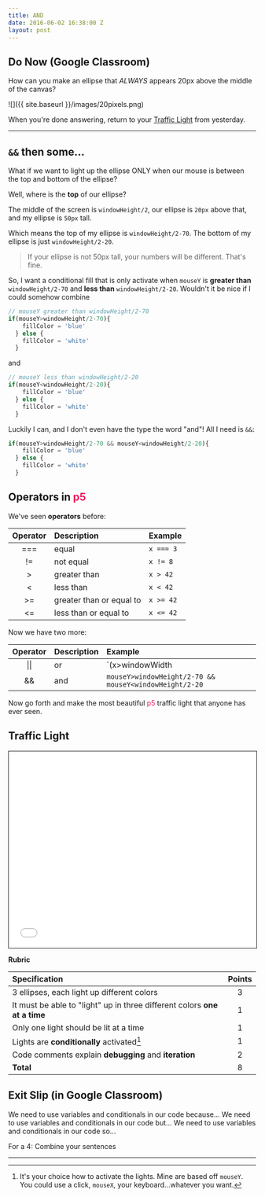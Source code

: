 ```yaml
---
title: AND
date: 2016-06-02 16:38:00 Z
layout: post
---
```


## Do Now (Google Classroom)
How can you make an ellipse that _ALWAYS_ appears 20px above the middle of the canvas?

![]({{ site.baseurl }}/images/20pixels.png)

When you're done answering, return to your [Traffic Light](http://bsk.education/SE8_p5js/2016/05/31/stop&review/) from yesterday.

---

## `&&` then some...
What if we want to light up the ellipse ONLY when our mouse is between the top and bottom of the ellipse?

Well, where is the **top** of our ellipse?

The middle of the screen is `windowHeight/2`, our ellipse is `20px` above that, and my ellipse is `50px` tall.

Which means the top of my ellipse is `windowHeight/2-70`.
The bottom of my ellipse is just `windowHeight/2-20`.

> If your ellipse is not 50px tall, your numbers will be different. That's fine.

So, I want a conditional fill that is only activate when `mouseY` is **greater than**  `windowHeight/2-70` and **less than** `windowHeight/2-20`. Wouldn't it be nice if I could somehow combine

```javascript
// mouseY greater than windowHeight/2-70
if(mouseY>windowHeight/2-70){
  	fillColor = 'blue'
  } else {
  	fillColor = 'white'
  }
```

and

```javascript
// mouseY less than windowHeight/2-20
if(mouseY<windowHeight/2-20){
  	fillColor = 'blue'
  } else {
  	fillColor = 'white'
  }
```

Luckily I can, and I don't even have the type the word "and"! All I need is `&&`:

```javascript
if(mouseY>windowHeight/2-70 && mouseY<windowHeight/2-20){
  	fillColor = 'blue'
  } else {
  	fillColor = 'white'
  }
```

## Operators in <span style="color: #ED1F5E">p5</span>
We've seen **operators** before:

| Operator | Description              | Example   |
|:--------:|:-------------------------|:----------|
|   ===    | equal                    | `x === 3` |
|    !=    | not equal                | `x != 8`  |
|    >     | greater than             | `x > 42`  |
|    <     | less than                | `x < 42`  |
|    >=    | greater than or equal to | `x >= 42` |
|    <=    | less than or equal to    | `x <= 42` |

Now we have two more:

|   Operator   | Description | Example                                                |
|:------------:|:------------|:-------------------------------------------------------|
| &#124;&#124; | or          | `(x>windowWidth || x<0)`                               |
|      &&      | and         | `mouseY>windowHeight/2-70 && mouseY<windowHeight/2-20` |

<script type="text/p5" data-autoplay data-preview-width="200" data-preview-height="800">
var fillColor = 'white'

function setup() {
  createCanvas(windowWidth,windowHeight )

}

function draw() {
	background('white')
  line(0,windowHeight/2,windowWidth,windowHeight/2)
  fill(fillColor)
  ellipse(windowWidth/2,windowHeight/2-45,50,50)
  if(mouseY>windowHeight/2-70 && mouseY<windowHeight/2-20){
  	fillColor = 'blue'
  } else {
  	fillColor = 'white'
  }
}
</script>


Now go forth and make the most beautiful <span style="color: #ED1F5E">p5</span> traffic light that anyone has ever seen.

## Traffic Light

<iframe src="{{ site.baseurl }}/Code_Examples/TrafficLight" width="100%" height="400px" style="border:solid 1px"></iframe>

**Rubric**

| Specification                                                             | Points |
|:--------------------------------------------------------------------------|:------:|
| 3 ellipses, each light up different colors                                |   3    |
| It must be able to "light" up in three different colors **one at a time** |   1    |
| Only one light should be lit at a time                                    |   1    |
| Lights are **conditionally** activated[^1]                                |   1    |
| Code comments explain **debugging** and **iteration**                     |   2    |
| **Total**                                                                 |   8    |

## Exit Slip (in Google Classroom)
We need to use variables and conditionals in our code because…
We need to use variables and conditionals in our code but…
We need to use variables and conditionals in our code so...

For a 4: Combine your sentences

---

[^1]: It's your choice how to activate the lights. Mine are based off `mouseY`. You could use a click, `mouseX`, your keyboard...whatever you want.

